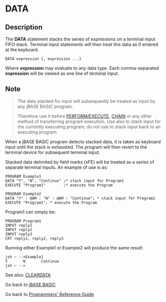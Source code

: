 # DATA

<PageHeader />

## Description

The **DATA** statement stacks the series of expressions on a terminal input FIFO stack. Terminal input statements will then treat this data as if entered at the keyboard.

```
DATA expression {, expression ...}
```

Where **expression** may evaluate to any data type. Each comma-separated **expression** will be viewed as one line of terminal input.

## Note

> The data stacked for input will subsequently be treated as input by any jBASE BASIC program.
>
> Therefore use it before [PERFORM/EXECUTE](./../execute), [CHAIN](./../chain) or any other method of transferring program execution. Use also to stack input for the currently executing program; do not use to stack input back to an executing program.

When a jBASE BASIC program detects stacked data, it is taken as keyboard input until the stack is exhausted. The program will then revert to the terminal device for subsequent terminal input.

Stacked data delimited by field marks (xFE) will be treated as a series of separate terminal inputs. An example of use is as:

```
PROGRAM Example1
DATA "Y", "N", "Continue" ;* stack input for Program1
EXECUTE "Program1"        ;* execute the Program
```

```
PROGRAM Example2
DATA "Y" : @AM : "N" : @AM : "Continue"; * stack input for Program1
EXECUTE "Program1"; * execute the Program
```

Program1 can simply be:

```
PROGRAM Program1
INPUT reply1
INPUT reply2
INPUT reply3
CRT reply1, reply2, reply3
```

Running either Example1 or Example2 will produce the same result:

```
jsh ~ -->Example1
Y       N       Continue
jsh ~ -->
```

See also: [CLEARDATA](./../cleardata)

Go back to [jBASE BASIC](./../README.md)

Go back to [Programmers' Reference Guide](./../../reference-guides/jbc/README.md)

<PageFooter />

